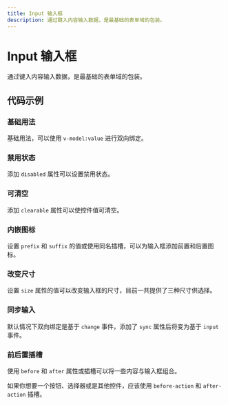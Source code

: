 ```yaml
---
title: Input 输入框
description: 通过键入内容输入数据，是最基础的表单域的包装。
---
```


# Input 输入框

通过键入内容输入数据，是最基础的表单域的包装。

## 代码示例

### 基础用法

基础用法，可以使用 `v-model:value` 进行双向绑定。

<preview path="../demo/Input/Basic-Input.vue" title="基础用法" description="基础用法，可以使用 `v-model:value` 进行双向绑定。"></preview>

### 禁用状态

添加 `disabled` 属性可以设置禁用状态。

<preview path="../demo/Input/Disabled-Input.vue" title="禁用状态" description="添加 `disabled` 属性可以设置禁用状态。"></preview>

### 可清空

添加 `clearable` 属性可以使控件值可清空。

<preview path="../demo/Input/Clearable-Input.vue" title="可清空" description="添加 `clearable` 属性可以使控件值可清空。"></preview>

### 内嵌图标

设置 `prefix` 和 `suffix` 的值或使用同名插槽，可以为输入框添加前置和后置图标。

<preview path="../demo/Input/Input-Icon.vue" title="内嵌图标" description="设置 `prefix` 和 `suffix` 的值或使用同名插槽，可以为输入框添加前置和后置图标。"></preview>

### 改变尺寸

设置 `size` 属性的值可以改变输入框的尺寸，目前一共提供了三种尺寸供选择。

<preview path="../demo/Input/Input-Size.vue" title="改变尺寸" description="设置 `size` 属性的值可以改变输入框的尺寸，目前一共提供了三种尺寸供选择。"></preview>

### 同步输入

默认情况下双向绑定是基于 `change` 事件，添加了 `sync` 属性后将变为基于 `input` 事件。

<preview path="../demo/Input/Input-Sync.vue" title="同步输入" description="默认情况下双向绑定是基于 `change` 事件，添加了 `sync` 属性后将变为基于 `input` 事件。"></preview>

### 前后置插槽

使用 `before` 和 `after` 属性或插槽可以将一些内容与输入框组合。

如果你想要一个按钮、选择器或是其他控件，应该使用 `before-action` 和 `after-action` 插槽。

<preview path="../demo/Input/Input-Action.vue" title="前后置插槽" description="使用 `before` 和 `after` 插槽可以将一些内容与输入框组合。如果你想要一个按钮、选择器或是其他控件，应该使用 `before-action` 和 `after-action` 插槽。"></preview>
